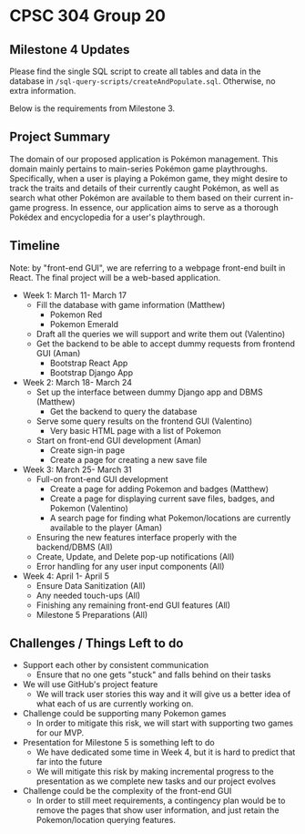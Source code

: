 # CPSC 304 Group 20


## Milestone 4 Updates

Please find the single SQL script to create all tables and data in the database in
`/sql-query-scripts/createAndPopulate.sql`. Otherwise, no extra information.

Below is the requirements from Milestone 3.

## Project Summary

The domain of our proposed application is Pokémon management. This domain mainly pertains to main-series Pokémon game playthroughs. Specifically, when a user is playing a Pokémon game, they might desire to track the traits and details of their currently caught Pokémon, as well as search what other Pokémon are available to them based on their current in-game progress. In essence, our application aims to serve as a thorough Pokédex and encyclopedia for a user's playthrough.

## Timeline

Note: by "front-end GUI", we are referring to a webpage front-end built in React. The final project will be a web-based application.

- Week 1: March 11- March 17
    - Fill the database with game information (Matthew)
        - Pokemon Red 
        - Pokemon Emerald 
    - Draft all the queries we will support and write them out  (Valentino)
    - Get the backend to be able to accept dummy requests from frontend GUI (Aman)
      - Bootstrap React App
      - Bootstrap Django App
- Week 2: March 18- March 24 
  - Set up the interface between dummy Django app and DBMS (Matthew)
    - Get the backend to query the database 
  - Serve some query results on the frontend GUI (Valentino)
    - Very basic HTML page with a list of Pokemon
  - Start on front-end GUI development (Aman)
    - Create sign-in page 
    - Create a page for creating a new save file
- Week 3: March 25- March 31
  - Full-on front-end GUI development
    - Create a page for adding Pokemon and badges (Matthew)
    - Create a page for displaying current save files, badges, and Pokemon (Valentino)
    - A search page for finding what Pokemon/locations are currently available to the player (Aman)
  - Ensuring the new features interface properly with the backend/DBMS (All)
  - Create, Update, and Delete pop-up notifications (All)
  - Error handling for any user input components (All)
- Week 4: April 1- April 5
  - Ensure Data Sanitization (All)
  - Any needed touch-ups (All)
  - Finishing any remaining front-end GUI features (All)
  - Milestone 5 Preparations (All)

## Challenges / Things Left to do

- Support each other by consistent communication
  - Ensure that no one gets "stuck" and falls behind on their tasks
- We will use GitHub's project feature
  - We will track user stories this way and it will give us a better idea of what each of us are currently working on.
- Challenge could be supporting many Pokemon games
  - In order to mitigate this risk, we will start with supporting two games for our MVP.
- Presentation for Milestone 5 is something left to do
  - We have dedicated some time in Week 4, but it is hard to predict that far into the future
  - We will mitigate this risk by making incremental progress to the presentation as we complete new tasks and our project evolves
- Challenge could be the complexity of the front-end GUI
  - In order to still meet requirements, a contingency plan would be to remove the pages that show user information, and just retain the Pokemon/location querying features.